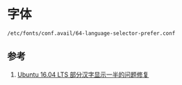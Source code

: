 # 字体

```
/etc/fonts/conf.avail/64-language-selector-prefer.conf
```
## 参考
1. [Ubuntu 16.04 LTS 部分汉字显示一半的问题修复](http://blog.csdn.net/szsteel1/article/details/55540740)
